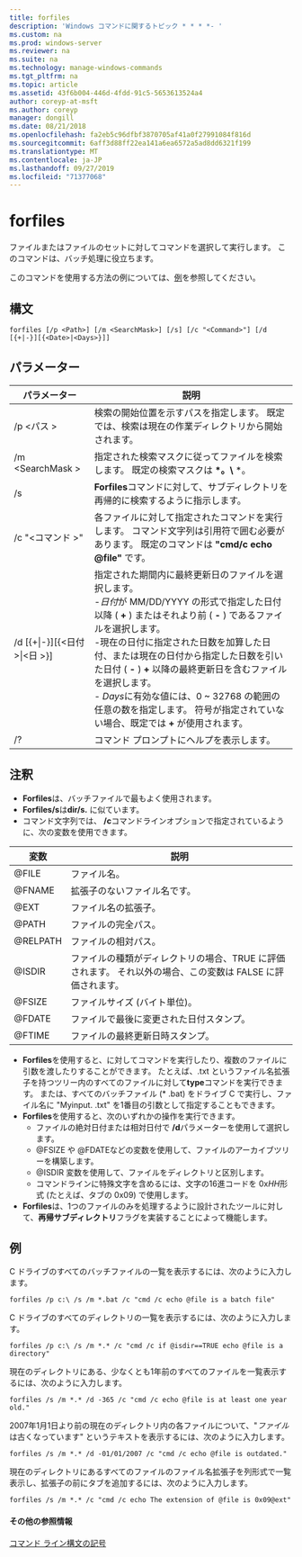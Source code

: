 ```yaml
---
title: forfiles
description: 'Windows コマンドに関するトピック * * * *- '
ms.custom: na
ms.prod: windows-server
ms.reviewer: na
ms.suite: na
ms.technology: manage-windows-commands
ms.tgt_pltfrm: na
ms.topic: article
ms.assetid: 43f6b004-446d-4fdd-91c5-5653613524a4
author: coreyp-at-msft
ms.author: coreyp
manager: dongill
ms.date: 08/21/2018
ms.openlocfilehash: fa2eb5c96dfbf3870705af41a0f27991084f816d
ms.sourcegitcommit: 6aff3d88ff22ea141a6ea6572a5ad8dd6321f199
ms.translationtype: MT
ms.contentlocale: ja-JP
ms.lasthandoff: 09/27/2019
ms.locfileid: "71377068"
---
```

# <a name="forfiles"></a>forfiles



ファイルまたはファイルのセットに対してコマンドを選択して実行します。 このコマンドは、バッチ処理に役立ちます。

このコマンドを使用する方法の例については、[例](#BKMK_examples)を参照してください。

## <a name="syntax"></a>構文

```
forfiles [/p <Path>] [/m <SearchMask>] [/s] [/c "<Command>"] [/d [{+|-}][{<Date>|<Days>}]]
```


## <a name="parameters"></a>パラメーター

|                     パラメーター                      |                                                                                                                                                                                                                                                                                                    説明                                                                                                                                                                                                                                                                                                     |
|----------------------------------------------------|--------------------------------------------------------------------------------------------------------------------------------------------------------------------------------------------------------------------------------------------------------------------------------------------------------------------------------------------------------------------------------------------------------------------------------------------------------------------------------------------------------------------------------------------------------------------------------------------------------------------|
|                     /p \<パス >                     |                                                                                                                                                                                                                                                 検索の開始位置を示すパスを指定します。 既定では、検索は現在の作業ディレクトリから開始されます。                                                                                                                                                                                                                                                  |
|                  /m \<SearchMask >                  |                                                                                                                                                                                                                                                           指定された検索マスクに従ってファイルを検索します。 既定の検索マスクは **\*。\\** \*。                                                                                                                                                                                                                                                           |
|                         /s                         |                                                                                                                                                                                                                                                                   **Forfiles**コマンドに対して、サブディレクトリを再帰的に検索するように指示します。                                                                                                                                                                                                                                                                    |
|                  /c "\<コマンド >"                   |                                                                                                                                                                                                                                  各ファイルに対して指定されたコマンドを実行します。 コマンド文字列は引用符で囲む必要があります。 既定のコマンドは **"cmd/c echo @file"** です。                                                                                                                                                                                                                                   |
| /d&nbsp;[{+\|-}]&#8288;[{\<日付 >\|&#8288;\<日 >}] | 指定された期間内に最終更新日のファイルを選択します。</br>-*日付*が MM/DD/YYYY の形式で指定した日付以降 ( **+** ) またはそれより前 ( **-** ) であるファイルを選択します。</br>-現在の日付に指定された日数を加算した日付、または現在の日付から指定した日数を引いた日付 ( **-** ) **+** 以降の最終更新日を含むファイルを選択します。</br>- *Days*に有効な値には、0 ~ 32768 の範囲の任意の数を指定します。 符号が指定されていない場合、既定では **+** が使用されます。 |
|                         /?                         |                                                                                                                                                                                                                                                                                        コマンド プロンプトにヘルプを表示します。                                                                                                                                                                                                                                                                                        |

## <a name="remarks"></a>注釈

-   **Forfiles**は、バッチファイルで最もよく使用されます。
-   **Forfiles/s**は**dir/s.** に似ています。
-   コマンド文字列では、 **/c**コマンドラインオプションで指定されているように、次の変数を使用できます。  

|変数|説明|
|--------|-----------|
|@FILE|ファイル名。|
|@FNAME|拡張子のないファイル名です。|
|@EXT|ファイル名の拡張子。|
|@PATH|ファイルの完全パス。|
|@RELPATH|ファイルの相対パス。|
|@ISDIR|ファイルの種類がディレクトリの場合、TRUE に評価されます。 それ以外の場合、この変数は FALSE に評価されます。|
|@FSIZE|ファイルサイズ (バイト単位)。|
|@FDATE|ファイルで最後に変更された日付スタンプ。|
|@FTIME|ファイルの最終更新日時スタンプ。|

-   **Forfiles**を使用すると、に対してコマンドを実行したり、複数のファイルに引数を渡したりすることができます。 たとえば、.txt というファイル名拡張子を持つツリー内のすべてのファイルに対して**type**コマンドを実行できます。 または、すべてのバッチファイル (* .bat) をドライブ C で実行し、ファイル名に "Myinput. .txt" を1番目の引数として指定することもできます。
-   **Forfiles**を使用すると、次のいずれかの操作を実行できます。  
    -   ファイルの絶対日付または相対日付で **/d**パラメーターを使用して選択します。
    -   @FSIZE や @FDATEなどの変数を使用して、ファイルのアーカイブツリーを構築します。
    -   @ISDIR 変数を使用して、ファイルをディレクトリと区別します。
    -   コマンドラインに特殊文字を含めるには、文字の16進コードを 0x*HH*形式 (たとえば、タブの 0x09) で使用します。
-   **Forfiles**は、1つのファイルのみを処理するように設計されたツールに対して、**再帰サブディレクトリ**フラグを実装することによって機能します。

## <a name="BKMK_examples"></a>例

C ドライブのすべてのバッチファイルの一覧を表示するには、次のように入力します。
```
forfiles /p c:\ /s /m *.bat /c "cmd /c echo @file is a batch file"
```
C ドライブのすべてのディレクトリの一覧を表示するには、次のように入力します。
```
forfiles /p c:\ /s /m *.* /c "cmd /c if @isdir==TRUE echo @file is a directory"
```
現在のディレクトリにある、少なくとも1年前のすべてのファイルを一覧表示するには、次のように入力します。
```
forfiles /s /m *.* /d -365 /c "cmd /c echo @file is at least one year old."
```
2007年1月1日より前の現在のディレクトリ内の各ファイルについて、"*ファイル*は古くなっています" というテキストを表示するには、次のように入力します。
```
forfiles /s /m *.* /d -01/01/2007 /c "cmd /c echo @file is outdated." 
```
現在のディレクトリにあるすべてのファイルのファイル名拡張子を列形式で一覧表示し、拡張子の前にタブを追加するには、次のように入力します。
```
forfiles /s /m *.* /c "cmd /c echo The extension of @file is 0x09@ext" 
```

#### <a name="additional-references"></a>その他の参照情報

[コマンド ライン構文の記号](command-line-syntax-key.md)
